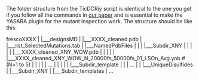 The folder structure from the TicDCRiy script is identical to the one you get if you follow all the commands in [our paper](https://link.springer.com/protocol/10.1007/978-1-4939-7366-8_5) and is essential to make the YASARA plugin for the mutant inspection work. The structure should be like this:


frescoXXXX
  |
  |___designsMD
        |
        |___XXXX_cleaned.pdb
        |
        |___list_SelectedMutations.tab
        |
        |___NamedPdbFiles
        |      |
        |      |___Subdir_XNY
        |      |      |
        |      |      |___XXXX_cleaned_XNY_WOW.pdb
        |      |      |
        |      |      |___XXXX_cleaned_XNY_WOW_N_20000fs_50000fs_01_LSOn_Avg.yob            # (N=1 to 5)
        |      |      |
        |      |      ...
        |      |
        |      |
        |      |___Subdir_template
        |      |
        |      ...
        |
        |
        |___UniqueDisulfides
               |
               |___Subdir_XNY
               |
               |___Subdir_templates
               |
               ...
